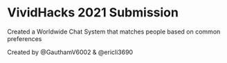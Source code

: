 # VividHacks 2021 Submission
Created a Worldwide Chat System that matches people based on common preferences

Created by @GauthamV6002 & @ericli3690
